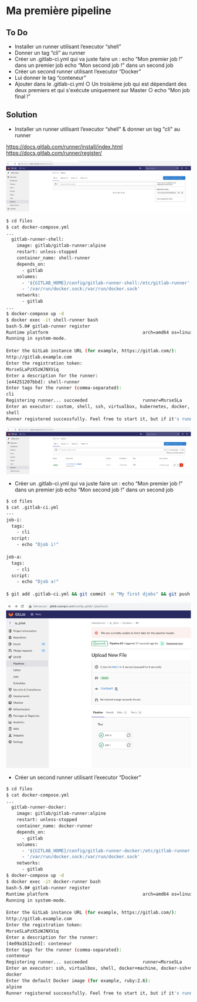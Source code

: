 # Ma première pipeline

## To Do

- Installer un runner utilisant l’executor “shell” 
- Donner un tag “cli” au runner 
- Créer un .gitlab-ci.yml qui va juste faire un : 
echo “Mon premier job !” dans un premier job 
echo “Mon second job !” dans un second job 
- Créer un second runner utilisant l’executor “Docker” 
- Lui donner le tag “conteneur” 
- Ajouter dans le .gitlab-ci.yml ○ Un troisième job qui est dépendant des deux premiers et qui s'exécute uniquement sur Master 
○ echo “Mon job final !”

## Solution

- Installer un runner utilisant l’executor “shell” & donner un tag "cli" au runner

https://docs.gitlab.com/runner/install/index.html
https://docs.gitlab.com/runner/register/

![Runner registration token](./files/01.png)

```bash
$ cd files
$ cat docker-compose.yml
...
  gitlab-runner-shell:
    image: gitlab/gitlab-runner:alpine
    restart: unless-stopped
    container_name: shell-runner
    depends_on:
      - gitlab
    volumes:
      - '${GITLAB_HOME}/config/gitlab-runner-shell:/etc/gitlab-runner'
      - '/var/run/docker.sock:/var/run/docker.sock'
    networks:
      - gitlab
...
$ docker-compose up -d
$ docker exec -it shell-runner bash
bash-5.0# gitlab-runner register
Runtime platform                                    arch=amd64 os=linux pid=29 revision=e91107dd version=14.5.2
Running in system-mode.                            
                                                   
Enter the GitLab instance URL (for example, https://gitlab.com/):
http://gitlab.example.com
Enter the registration token:
MsrseSLaPzX5zWJNXViq
Enter a description for the runner:
[e44251207bbd]: shell-runner     
Enter tags for the runner (comma-separated):
cli
Registering runner... succeeded                     runner=MsrseSLa
Enter an executor: custom, shell, ssh, virtualbox, kubernetes, docker, docker-ssh, parallels, docker+machine, docker-ssh+machine:
shell
Runner registered successfully. Feel free to start it, but if it's running already the config should be automatically reloaded! 
```

![Runner shell up](./files/02.png)

- Créer un .gitlab-ci.yml qui va juste faire un : 
echo “Mon premier job !” dans un premier job 
echo “Mon second job !” dans un second job 

```bash
$ cd files
$ cat .gitlab-ci.yml
---
job-i:
  tags:
    - cli
  script:
    - echo "Djob i!"

job-a: 
  tags:
    - cli
  script:
    - echo "Djob a!"

$ git add .gitlab-ci.yml && git commit -m "My first djobs" && git push
```

![Pipeline execution](./files/03.png)

- Créer un second runner utilisant l’executor “Docker” 

```bash
$ cd files
$ cat docker-compose.yml
...
  gitlab-runner-docker:
    image: gitlab/gitlab-runner:alpine
    restart: unless-stopped
    container_name: docker-runner
    depends_on:
      - gitlab
    volumes:
      - '${GITLAB_HOME}/config/gitlab-runner-docker:/etc/gitlab-runner'
      - '/var/run/docker.sock:/var/run/docker.sock'
    networks:
      - gitlab
$ docker-compose up -d 
$ docker exec -it docker-runner bash
bash-5.0# gitlab-runner register
Runtime platform                                    arch=amd64 os=linux pid=26 revision=e91107dd version=14.5.2
Running in system-mode.                            
                                                   
Enter the GitLab instance URL (for example, https://gitlab.com/):
http://gitlab.example.com
Enter the registration token:
MsrseSLaPzX5zWJNXViq
Enter a description for the runner:
[4e09a1612ced]: conteneur
Enter tags for the runner (comma-separated):
conteneur
Registering runner... succeeded                     runner=MsrseSLa
Enter an executor: ssh, virtualbox, shell, docker+machine, docker-ssh+machine, kubernetes, custom, docker, docker-ssh, parallels:
docker
Enter the default Docker image (for example, ruby:2.6):
alpine
Runner registered successfully. Feel free to start it, but if it's running already the config should be automatically reloaded! 
```
